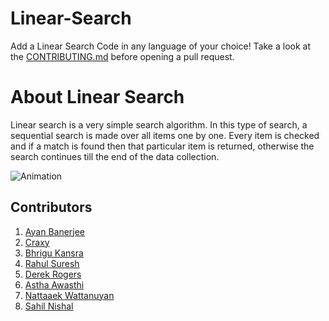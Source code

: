 # Linear-Search
Add a Linear Search Code in any language of your choice! Take a look at the [CONTRIBUTING.md](./CONTRIBUTING.md) before opening a pull request.

# About Linear Search
Linear search is a very simple search algorithm. In this type of search, a sequential search is made over all items one by one. Every item is checked and if a match is found then that particular item is returned, otherwise the search continues till the end of the data collection.

![Animation](https://www.tutorialspoint.com/data_structures_algorithms/images/linear_search.gif)


## Contributors 
1. [Ayan Banerjee](https://github.com/ayan-b)
2. [Craxy](https://github.com/CraxyTM)
3. [Bhrigu Kansra](https://github.com/kinetickansra)
4. [Rahul Suresh](https://github.com/icy-meteor)
5. [Derek Rogers](https://github.com/derek-rogers)
6. [Astha Awasthi](https://github.com/asaw4)
7. [Nattaaek Wattanuyan](https://github.com/nattaaek)
8. [Sahil Nishal](https://github.com/snishal)